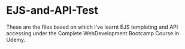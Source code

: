 # EJS-and-API-Test

These are the files based on which I've learnt EJS templeting and API accessing under the Complete WebDevelopment Bootcamp Course in Udemy.
